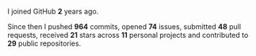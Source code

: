 I joined GitHub **2** years ago.

Since then I pushed **964** commits, opened **74** issues, submitted **48** pull requests, received **21** stars across **11** personal projects and contributed to **29** public repositories.
